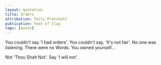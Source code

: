```yaml
---
layout: quotation
title: Orders
attribution: Terry Pratchett
publication: Feet of Clay
tags: [quote]
---
```


You couldn't say 'I had orders'. You couldn't say, 'It's not fair'. No one was listening.
There were no Words. You owned yourself...  

Not 'Thou Shalt Not'. Say 'I will not'.
